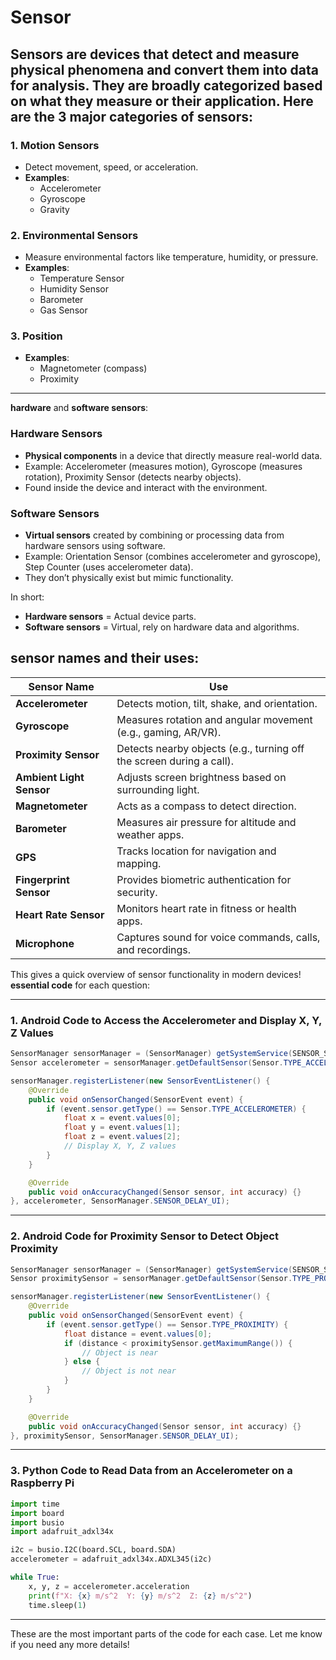 # Sensor 
Sensors are devices that detect and measure physical phenomena and convert them into data for analysis. They are broadly categorized based on what they measure or their application. Here are the 
**3 major categories of sensors**:
---

### 1. **Motion Sensors**  
   - Detect movement, speed, or acceleration.  
   - **Examples**:  
     - Accelerometer  
     - Gyroscope  
     - Gravity 

### 2. **Environmental Sensors**  
   - Measure environmental factors like temperature, humidity, or pressure.  
   - **Examples**:  
     - Temperature Sensor  
     - Humidity Sensor  
     - Barometer  
     - Gas Sensor 

### 3. **Position**    
   - **Examples**:  
     - Magnetometer (compass)  
     - Proximity 

---

**hardware** and **software sensors**:  

### **Hardware Sensors**  
- **Physical components** in a device that directly measure real-world data.  
- Example: Accelerometer (measures motion), Gyroscope (measures rotation), Proximity Sensor (detects nearby objects).  
- Found inside the device and interact with the environment.  

### **Software Sensors**  
- **Virtual sensors** created by combining or processing data from hardware sensors using software.  
- Example: Orientation Sensor (combines accelerometer and gyroscope), Step Counter (uses accelerometer data).  
- They don’t physically exist but mimic functionality.  

In short:  
- **Hardware sensors** = Actual device parts.  
- **Software sensors** = Virtual, rely on hardware data and algorithms.  

##  **sensor names** and their **uses**:

| **Sensor Name**        | **Use**                                                                 |
|-------------------------|-------------------------------------------------------------------------|
| **Accelerometer**       | Detects motion, tilt, shake, and orientation.                          |
| **Gyroscope**           | Measures rotation and angular movement (e.g., gaming, AR/VR).         |
| **Proximity Sensor**    | Detects nearby objects (e.g., turning off the screen during a call).   |
| **Ambient Light Sensor**| Adjusts screen brightness based on surrounding light.                 |
| **Magnetometer**        | Acts as a compass to detect direction.                                |
| **Barometer**           | Measures air pressure for altitude and weather apps.                 |
| **GPS**                 | Tracks location for navigation and mapping.                          |
| **Fingerprint Sensor**  | Provides biometric authentication for security.                      |
| **Heart Rate Sensor**   | Monitors heart rate in fitness or health apps.                       |
| **Microphone**          | Captures sound for voice commands, calls, and recordings.            |

This gives a quick overview of sensor functionality in modern devices!
 **essential code** for each question:

---

### **1. Android Code to Access the Accelerometer and Display X, Y, Z Values**

```java
SensorManager sensorManager = (SensorManager) getSystemService(SENSOR_SERVICE);
Sensor accelerometer = sensorManager.getDefaultSensor(Sensor.TYPE_ACCELEROMETER);

sensorManager.registerListener(new SensorEventListener() {
    @Override
    public void onSensorChanged(SensorEvent event) {
        if (event.sensor.getType() == Sensor.TYPE_ACCELEROMETER) {
            float x = event.values[0];
            float y = event.values[1];
            float z = event.values[2];
            // Display X, Y, Z values
        }
    }

    @Override
    public void onAccuracyChanged(Sensor sensor, int accuracy) {}
}, accelerometer, SensorManager.SENSOR_DELAY_UI);
```

---

### **2. Android Code for Proximity Sensor to Detect Object Proximity**

```java
SensorManager sensorManager = (SensorManager) getSystemService(SENSOR_SERVICE);
Sensor proximitySensor = sensorManager.getDefaultSensor(Sensor.TYPE_PROXIMITY);

sensorManager.registerListener(new SensorEventListener() {
    @Override
    public void onSensorChanged(SensorEvent event) {
        if (event.sensor.getType() == Sensor.TYPE_PROXIMITY) {
            float distance = event.values[0];
            if (distance < proximitySensor.getMaximumRange()) {
                // Object is near
            } else {
                // Object is not near
            }
        }
    }

    @Override
    public void onAccuracyChanged(Sensor sensor, int accuracy) {}
}, proximitySensor, SensorManager.SENSOR_DELAY_UI);
```

---

### **3. Python Code to Read Data from an Accelerometer on a Raspberry Pi**

```python
import time
import board
import busio
import adafruit_adxl34x

i2c = busio.I2C(board.SCL, board.SDA)
accelerometer = adafruit_adxl34x.ADXL345(i2c)

while True:
    x, y, z = accelerometer.acceleration
    print(f"X: {x} m/s^2  Y: {y} m/s^2  Z: {z} m/s^2")
    time.sleep(1)
```

---

These are the most important parts of the code for each case. Let me know if you need any more details!


